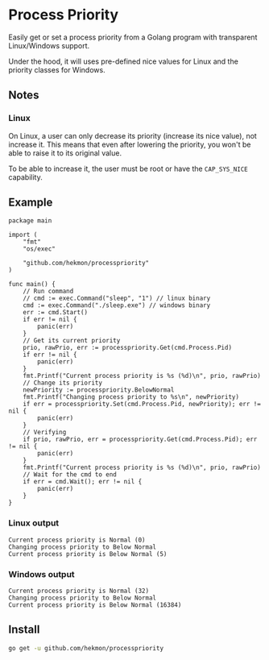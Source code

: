 # Process Priority

Easily get or set a process priority from a Golang program with transparent Linux/Windows support.

Under the hood, it will uses pre-defined nice values for Linux and the priority classes for Windows.

## Notes

### Linux

On Linux, a user can only decrease its priority (increase its nice value), not increase it. This means that even after lowering the priority, you won't be able to raise it to its original value.

To be able to increase it, the user must be root or have the `CAP_SYS_NICE` capability.

## Example

```golang
package main

import (
	"fmt"
	"os/exec"

	"github.com/hekmon/processpriority"
)

func main() {
	// Run command
	// cmd := exec.Command("sleep", "1") // linux binary
	cmd := exec.Command("./sleep.exe") // windows binary
	err := cmd.Start()
	if err != nil {
		panic(err)
	}
	// Get its current priority
	prio, rawPrio, err := processpriority.Get(cmd.Process.Pid)
	if err != nil {
		panic(err)
	}
	fmt.Printf("Current process priority is %s (%d)\n", prio, rawPrio)
	// Change its priority
	newPriority := processpriority.BelowNormal
	fmt.Printf("Changing process priority to %s\n", newPriority)
	if err = processpriority.Set(cmd.Process.Pid, newPriority); err != nil {
		panic(err)
	}
	// Verifying
	if prio, rawPrio, err = processpriority.Get(cmd.Process.Pid); err != nil {
		panic(err)
	}
	fmt.Printf("Current process priority is %s (%d)\n", prio, rawPrio)
	// Wait for the cmd to end
	if err = cmd.Wait(); err != nil {
		panic(err)
	}
}
```

### Linux output

```
Current process priority is Normal (0)
Changing process priority to Below Normal
Current process priority is Below Normal (5)
```

### Windows output

```
Current process priority is Normal (32)
Changing process priority to Below Normal
Current process priority is Below Normal (16384)
```

## Install

```bash
go get -u github.com/hekmon/processpriority
```
